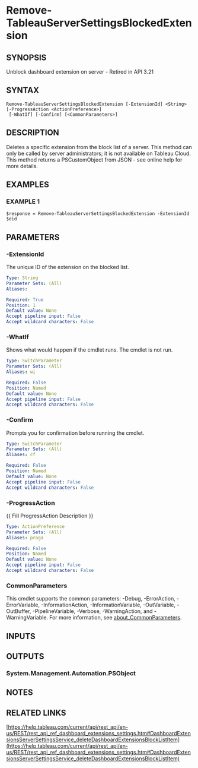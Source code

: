 # Remove-TableauServerSettingsBlockedExtension

## SYNOPSIS
Unblock dashboard extension on server - Retired in API 3.21

## SYNTAX

```
Remove-TableauServerSettingsBlockedExtension [-ExtensionId] <String> [-ProgressAction <ActionPreference>]
 [-WhatIf] [-Confirm] [<CommonParameters>]
```

## DESCRIPTION
Deletes a specific extension from the block list of a server.
This method can only be called by server administrators; it is not available on Tableau Cloud.
This method returns a PSCustomObject from JSON - see online help for more details.

## EXAMPLES

### EXAMPLE 1
```
$response = Remove-TableauServerSettingsBlockedExtension -ExtensionId $eid
```

## PARAMETERS

### -ExtensionId
The unique ID of the extension on the blocked list.

```yaml
Type: String
Parameter Sets: (All)
Aliases:

Required: True
Position: 1
Default value: None
Accept pipeline input: False
Accept wildcard characters: False
```

### -WhatIf
Shows what would happen if the cmdlet runs.
The cmdlet is not run.

```yaml
Type: SwitchParameter
Parameter Sets: (All)
Aliases: wi

Required: False
Position: Named
Default value: None
Accept pipeline input: False
Accept wildcard characters: False
```

### -Confirm
Prompts you for confirmation before running the cmdlet.

```yaml
Type: SwitchParameter
Parameter Sets: (All)
Aliases: cf

Required: False
Position: Named
Default value: None
Accept pipeline input: False
Accept wildcard characters: False
```

### -ProgressAction
{{ Fill ProgressAction Description }}

```yaml
Type: ActionPreference
Parameter Sets: (All)
Aliases: proga

Required: False
Position: Named
Default value: None
Accept pipeline input: False
Accept wildcard characters: False
```

### CommonParameters
This cmdlet supports the common parameters: -Debug, -ErrorAction, -ErrorVariable, -InformationAction, -InformationVariable, -OutVariable, -OutBuffer, -PipelineVariable, -Verbose, -WarningAction, and -WarningVariable. For more information, see [about_CommonParameters](http://go.microsoft.com/fwlink/?LinkID=113216).

## INPUTS

## OUTPUTS

### System.Management.Automation.PSObject
## NOTES

## RELATED LINKS

[https://help.tableau.com/current/api/rest_api/en-us/REST/rest_api_ref_dashboard_extensions_settings.htm#DashboardExtensionsServerSettingsService_deleteDashboardExtensionsBlockListItem](https://help.tableau.com/current/api/rest_api/en-us/REST/rest_api_ref_dashboard_extensions_settings.htm#DashboardExtensionsServerSettingsService_deleteDashboardExtensionsBlockListItem)

